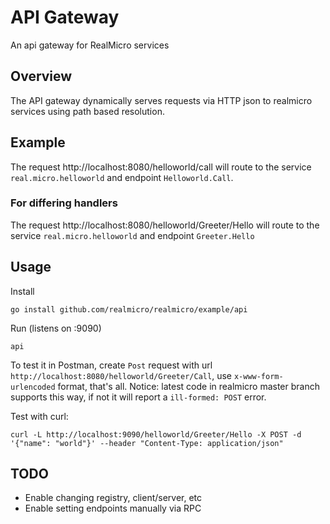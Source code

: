 # API Gateway

An api gateway for RealMicro services

## Overview

The API gateway dynamically serves requests via HTTP json to realmicro services using path based resolution.

## Example

The request http://localhost:8080/helloworld/call will route to the service `real.micro.helloworld` and endpoint `Helloworld.Call`.

### For differing handlers

The request http://localhost:8080/helloworld/Greeter/Hello will route to the service `real.micro.helloworld` and endpoint `Greeter.Hello`

## Usage

Install

```
go install github.com/realmicro/realmicro/example/api
```

Run (listens on :9090)

```
api
```

To test it in Postman, create `Post` request with url `http://localhost:8080/helloworld/Greeter/Call`, use `x-www-form-urlencoded` format, that's all. Notice: latest code in realmicro master branch supports this way, if not it will report a `ill-formed: POST` error.

Test with curl:
```shell
curl -L http://localhost:9090/helloworld/Greeter/Hello -X POST -d '{"name": "world"}' --header "Content-Type: application/json"
```

## TODO

- Enable changing registry, client/server, etc
- Enable setting endpoints manually via RPC